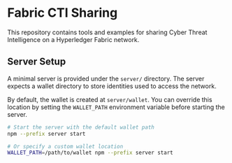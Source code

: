 # Fabric CTI Sharing

This repository contains tools and examples for sharing Cyber Threat Intelligence on a Hyperledger Fabric network.

## Server Setup

A minimal server is provided under the `server/` directory. The server expects a wallet directory to store identities used to access the network.

By default, the wallet is created at `server/wallet`. You can override this location by setting the `WALLET_PATH` environment variable before starting the server.

```bash
# Start the server with the default wallet path
npm --prefix server start

# Or specify a custom wallet location
WALLET_PATH=/path/to/wallet npm --prefix server start
```
